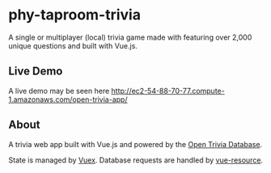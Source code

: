 # phy-taproom-trivia
A single or multiplayer (local) trivia game made with featuring over 2,000 unique questions and built with Vue.js.


## Live Demo
A live demo may be seen here http://ec2-54-88-70-77.compute-1.amazonaws.com/open-trivia-app/

## About
A trivia web app built with Vue.js and powered by the [Open Trivia Database](https://opentdb.com/).

State is managed by [Vuex](https://github.com/vuejs/vuex). Database requests are handled by [vue-resource](https://github.com/pagekit/vue-resource).
